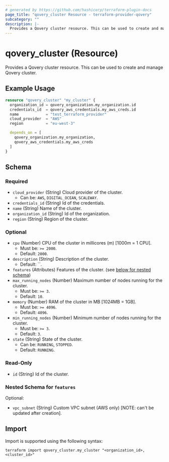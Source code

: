 ```yaml
---
# generated by https://github.com/hashicorp/terraform-plugin-docs
page_title: "qovery_cluster Resource - terraform-provider-qovery"
subcategory: ""
description: |-
  Provides a Qovery cluster resource. This can be used to create and manage Qovery cluster.
---
```


# qovery_cluster (Resource)

Provides a Qovery cluster resource. This can be used to create and manage Qovery cluster.

## Example Usage

```terraform
resource "qovery_cluster" "my_cluster" {
  organization_id = qovery_organization.my_organization.id
  credentials_id  = qovery_aws_credentials.my_aws_creds.id
  name            = "test_terraform_provider"
  cloud_provider  = "AWS"
  region          = "eu-west-3"

  depends_on = [
    qovery_organization.my_organization,
    qovery_aws_credentials.my_aws_creds
  ]
}
```

<!-- schema generated by tfplugindocs -->
## Schema

### Required

- `cloud_provider` (String) Cloud provider of the cluster.
	- Can be: `AWS`, `DIGITAL_OCEAN`, `SCALEWAY`.
- `credentials_id` (String) Id of the credentials.
- `name` (String) Name of the cluster.
- `organization_id` (String) Id of the organization.
- `region` (String) Region of the cluster.

### Optional

- `cpu` (Number) CPU of the cluster in millicores (m) [1000m = 1 CPU].
	- Must be: `>= 2000`.
	- Default: `2000`.
- `description` (String) Description of the cluster.
	- Default: ``.
- `features` (Attributes) Features of the cluster. (see [below for nested schema](#nestedatt--features))
- `max_running_nodes` (Number) Maximum number of nodes running for the cluster.
	- Must be: `>= 3`.
	- Default: `10`.
- `memory` (Number) RAM of the cluster in MB [1024MB = 1GB].
	- Must be: `>= 4096`.
	- Default: `4096`.
- `min_running_nodes` (Number) Minimum number of nodes running for the cluster.
	- Must be: `>= 3`.
	- Default: `3`.
- `state` (String) State of the cluster.
	- Can be: `RUNNING`, `STOPPED`.
	- Default: `RUNNING`.

### Read-Only

- `id` (String) Id of the cluster.

<a id="nestedatt--features"></a>
### Nested Schema for `features`

Optional:

- `vpc_subnet` (String) Custom VPC subnet (AWS only) [NOTE: can't be updated after creation].

## Import

Import is supported using the following syntax:

```shell
terraform import qovery_cluster.my_cluster "<organization_id>,<cluster_id>"
```
